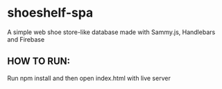 # shoeshelf-spa
 A simple web shoe store-like database made with Sammy.js, Handlebars and Firebase
## HOW TO RUN: 
 Run npm install and then open index.html with live server